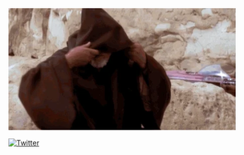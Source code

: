 <img src="./hello_there.webp" alt='haha'/>

<a href="https://twitter.com/ashdev_me"><img src="https://img.shields.io/twitter/follow/ashdev_me?label=Twitter&style=social" alt="Twitter"></a>
<!--
**divyanshu-vashishth/divyanshu-vashishth** is a ✨ _special_ ✨ repository because its `README.md` (this file) appears on your GitHub profile.

Here are some ideas to get you started:

- 🔭 I’m currently working on ...
- 🌱 I’m currently learning ...
- 👯 I’m looking to collaborate on ...
- 🤔 I’m looking for help with ...
- 💬 Ask me about ...
- 📫 How to reach me: ...
- 😄 Pronouns: ...
- ⚡ Fun fact: ...
-->
